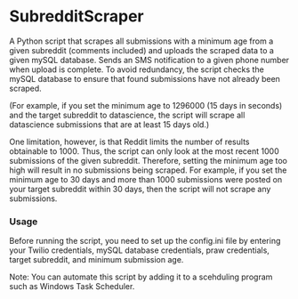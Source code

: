 SubredditScraper
=============

A Python script that scrapes all submissions with a minimum age from a given 
subreddit (comments included) and uploads the scraped data to a given mySQL 
database. Sends an SMS notification to a given phone number when upload is 
complete. To avoid redundancy, the script checks the mySQL database to ensure
that found submissions have not already been scraped.

(For example, if you set the minimum age to 1296000 (15 days in seconds) and
the target subreddit to datascience, the script will scrape all datascience 
submissions that are at least 15 days old.)

One limitation, however, is that Reddit limits the number of results 
obtainable to 1000. Thus, the script can only look at the most recent 1000
submissions of the given subreddit. Therefore, setting the minimum age too 
high will result in no submissions being scraped. For example, if you set the
minimum age to 30 days and more than 1000 submissions were posted on your
target subreddit within 30 days, then the script will not scrape any 
submissions.

### Usage ###

Before running the script, you need to set up the config.ini file by entering
your Twilio credentials, mySQL database credentials, praw credentials, target 
subreddit, and minimum submission age.

Note: You can automate this script by adding it to a scehduling program such
as Windows Task Scheduler.